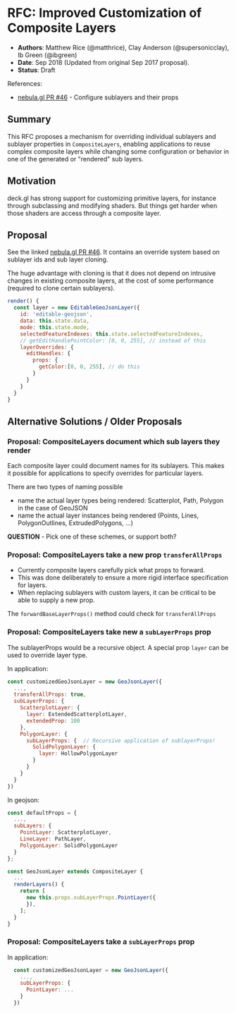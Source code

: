 # RFC: Improved Customization of Composite Layers

* **Authors**: Matthew Rice (@matthrice), Clay Anderson (@supersonicclay), Ib Green (@ibgreen)
* **Date**: Sep 2018 (Updated from original Sep 2017 proposal).
* **Status**: Draft

References:

* [nebula.gl PR #46](https://github.com/uber/nebula.gl/pull/46) - Configure sublayers and their props


## Summary

This RFC proposes a mechanism for overriding individual sublayers and sublayer properties in `CompositeLayers`, enabling applications to reuse complex composite layers while changing some configuration or behavior in one of the generated or "rendered" sub layers.


## Motivation

deck.gl has strong support for customizing primitive layers, for instance through subclassing and modifying shaders. But things get harder when those shaders are access through a composite layer.


## Proposal

See the linked [nebula.gl PR #46](https://github.com/uber/nebula.gl/pull/46). It contains an override system based on sublayer ids and sub layer cloning.

The huge advantage with cloning is that it does not depend on intrusive changes in existing composite layers, at the cost of some performance (required to clone certain sublayers).

```js
render() {
  const layer = new EditableGeoJsonLayer({
    id: 'editable-geojson',
    data: this.state.data,
    mode: this.state.mode,
    selectedFeatureIndexes: this.state.selectedFeatureIndexes,
    // getEditHandlePointColor: [0, 0, 255], // instead of this
    layerOverrides: {
      editHandles: {
        props: {
          getColor:[0, 0, 255], // do this
        }
      }
    }
  }
}
```


## Alternative Solutions / Older Proposals

### Proposal: CompositeLayers document which sub layers they render

Each composite layer could document names for its sublayers. This makes it possible for applications to specify overrides for particular layers.



There are two types of naming possible
- name the actual layer types being rendered: Scatterplot, Path, Polygon in the case of GeoJSON
- name the actual layer instances being rendered (Points, Lines, PolygonOutlines, ExtrudedPolygons, ...)

**QUESTION** - Pick one of these schemes, or support both?


### Proposal: CompositeLayers take a new prop `transferAllProps`

* Currently composite layers carefully pick what props to forward.
* This was done deliberately to ensure a more rigid interface specification for layers.
* When replacing sublayers with custom layers, it can be critical to be able to supply a new prop.

The `forwardBaseLayerProps()` method could check for `transferAllProps`


### Proposal: CompositeLayers take new a `subLayerProps` prop

The sublayerProps would be a recursive object. A special prop `layer` can be used to override layer type.


In application:
```js
const customizedGeoJsonLayer = new GeoJsonLayer({
  ...,
  transferAllProps: true,
  subLayerProps: {
    ScatterplotLayer: {
      layer: ExtendedScatterplotLayer,
      extendedProp: 100
    },
    PolygonLayer: {
      subLayerProps: {  // Recursive application of sublayerProps!
        SolidPolygonLayer: {
          layer: HollowPolygonLayer
        }
      }
    }
  }
})
```

In geojson:
```js
const defaultProps = {
  ...,
  subLayers: {
    PointLayer: ScatterplotLayer,
    LineLayer: PathLayer,
    PolygonLayer: SolidPolygonLayer
  }
};

const GeoJsonLayer extends CompositeLayer {
  ...
  renderLayers() {
  	return [
  	  new this.props.subLayerProps.PointLayer({
  	  }),
  	];
  }
}
```


### Proposal: CompositeLayers take a `subLayerProps` prop


In application:
```js
  const customizedGeoJsonLayer = new GeoJsonLayer({
  	...,
  	subLayerProps: {
  	  PointLayer: ...
  	}
  })
```

